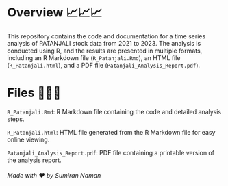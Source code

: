 # Overview 📈📈📈
This repository contains the code and documentation for a time series analysis of PATANJALI stock data from 2021 to 2023. The analysis is conducted using R, and the results are presented in multiple formats, including an R Markdown file (`R_Patanjali.Rmd`), an HTML file (`R_Patanjali.html`), and a PDF file (`Patanjali_Analysis_Report.pdf`).

# Files 📑📑📑
`R_Patanjali.Rmd`: R Markdown file containing the code and detailed analysis steps.

`R_Patanjali.html`: HTML file generated from the R Markdown file for easy online viewing.

`Patanjali_Analysis_Report.pdf`: PDF file containing a printable version of the analysis report.

###### Made with ❤️ by Sumiran Naman
